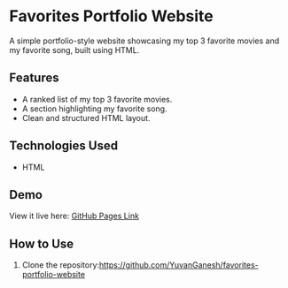 # Favorites Portfolio Website
A simple portfolio-style website showcasing my top 3 favorite movies and my favorite song, built using HTML.

## Features
- A ranked list of my top 3 favorite movies.
- A section highlighting my favorite song.
- Clean and structured HTML layout.

## Technologies Used
- HTML

## Demo
View it live here: [GitHub Pages Link]()

## How to Use
1. Clone the repository:https://github.com/YuvanGanesh/favorites-portfolio-website
